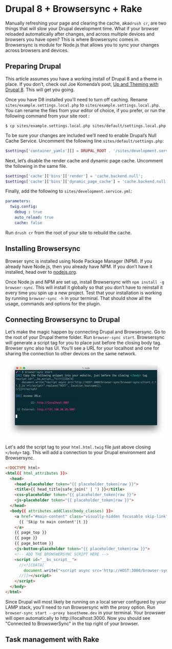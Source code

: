 # Drupal 8 + Browsersync + Rake

Manually refreshing your page and  clearing the cache, aka`drush cr`, are two things that will slow your Drupal development time. What if your browser reloaded automatically after changes, and across multiple devices and browsers you have open? This is where Browsersync comes in. Browsersync is module for Node.js that allows you to sync your changes across browsers and devices.

## Preparing Drupal
This article assumes you have a working install of Drupal 8 and a theme in place. If you don’t, check out Joe Komenda’s post, [Up and Theming with Drupal 8](https://thinkshout.com/blog/2015/11/up-and-theming-with-drupal-8/). This will get you going.

Once you have D8 installed you’ll need to turn off caching. Rename `sites/example.settings.local.php` to `sites/example.settings.local.php`.  You can rename the files from your editor of choice, if you prefer, or run the following command from your site root :

~~~ shell
$ cp sites/example.settings.local.php sites/default/settings.local.php
~~~

To be sure your changes are included we’ll need to enable Drupal’s Null Cache Service. Uncomment the following line `sites/default/settings.php`:

~~~ php
$settings['container_yamls'][] = DRUPAL_ROOT . '/sites/development.services.yml';
~~~

Next, let’s disable the render cache and dynamic page cache. Uncomment the following in the same file.

~~~ php
$settings['cache']['bins']['render'] = 'cache.backend.null';
$settings['cache']['bins']['dynamic_page_cache'] = 'cache.backend.null';
~~~

Finally, add the following to `sites/development.service.yml`:
~~~ yaml
parameters:
  twig.config:
    debug : true
    auto_reload: true
    cache: false
~~~

Run `drush cr` from the root of your site to rebuild the cache.

## Installing Browsersync
Browser sync is installed using Node Package Manager (NPM). If you already have Node.js, then you already have NPM. If you don’t have it installed, head over to [nodejs.org](https://nodejs.org/en/).

Once Node.js and NPM are set up, install Browsersync with `npm install -g browser-sync`.  This will install it globally so that you don’t have to reinstall it every time you spin up a new project. Test that your installation is working by running `browser-sync -h` in your terminal. That should show all the usage, commands and options for the plugin.

## Connecting Browsersync to Drupal
Let’s make the magic happen by connecting Drupal and Browsersync. Go to the root of your Drupal theme folder. Run `browser-sync start`. Browsersync will generate a script tag for you to place just before the closing body tag. Browser sync also has  UI. You’ll see a URL for your localhost and one for sharing the connection to other devices on the same network.

![Browsersync start](https://raw.githubusercontent.com/heypaxton/Posts/master/img/browsersync-start.png)

Let's add the script tag to your `html.html.twig` file just above closing `</body>` tag. This will add a connection to your Drupal environment and Browsersync.

~~~ html
<!DOCTYPE html>
<html{{ html_attributes }}>
  <head>
    <head-placeholder token="{{ placeholder_token|raw }}">
    <title>{{ head_title|safe_join(' | ') }}</title>
    <css-placeholder token="{{ placeholder_token|raw }}">
    <js-placeholder token="{{ placeholder_token|raw }}">
  </head>
  <body{{ attributes.addClass(body_classes) }}>
    <a href="#main-content" class="visually-hidden focusable skip-link">
      {{ 'Skip to main content'|t }}
    </a>
    {{ page_top }}
    {{ page }}
    {{ page_bottom }}
    <js-bottom-placeholder token="{{ placeholder_token|raw }}">
    <!-- ADD THE BROWSWERSYNC SCRIPT HERE -->
    <script id="__bs_script__">
      //<![CDATA[
        document.write("<script async src='http://HOST:3000/browser-sync/browser-sync-client.2.11.2.js'><\/script>".replace("HOST", location.hostname));
      //]]></script>
    </script>
  </body>
</html>
~~~

Since Drupal will most likely be running on a local server configured by your LAMP stack, you'll need to run Browsersync with the proxy option. Run `browser-sync start --proxy basetheme.dev` in your terminal. Your browswer will open automatically to http://localhost:3000. Now you should see "Connected to BrowswerSync" in the top right of your browser.

## Task management with Rake

